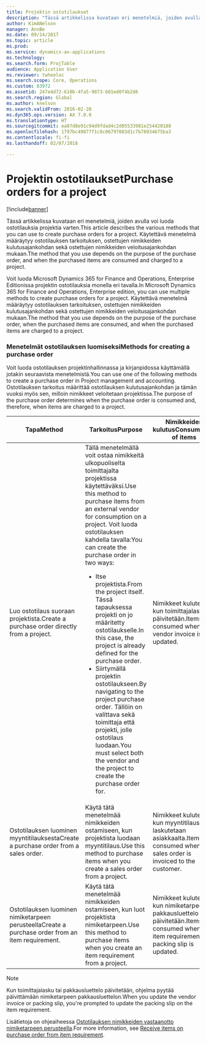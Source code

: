 ```yaml
---
title: Projektin ostotilaukset
description: "Tässä artikkelissa kuvataan eri menetelmiä, joiden avulla voi luoda ostotilauksia projektia varten. Käytettävä menetelmä määräytyy ostotilauksen tarkoituksen, ostettujen nimikkeiden kulutusajankohdan sekä ostettujen nimikkeiden veloitusajankohdan mukaan."
author: KimANelson
manager: AnnBe
ms.date: 09/14/2017
ms.topic: article
ms.prod: 
ms.service: dynamics-ax-applications
ms.technology: 
ms.search.form: ProjTable
audience: Application User
ms.reviewer: twheeloc
ms.search.scope: Core, Operations
ms.custom: 83972
ms.assetid: 247e4d72-610b-4fa5-9873-601ed0f4b2d6
ms.search.region: Global
ms.author: knelson
ms.search.validFrom: 2016-02-28
ms.dyn365.ops.version: AX 7.0.0
ms.translationtype: HT
ms.sourcegitcommit: ea07d8e91c94d9fdad4c2d05533981e254420188
ms.openlocfilehash: 1797bc49877f1c8c06797083d1c7b76934675ba3
ms.contentlocale: fi-fi
ms.lasthandoff: 02/07/2018

---
```


# <a name="purchase-orders-for-a-project"></a><span data-ttu-id="43d48-104">Projektin ostotilaukset</span><span class="sxs-lookup"><span data-stu-id="43d48-104">Purchase orders for a project</span></span>

[!include[banner](../includes/banner.md)]


<span data-ttu-id="43d48-105">Tässä artikkelissa kuvataan eri menetelmiä, joiden avulla voi luoda ostotilauksia projektia varten.</span><span class="sxs-lookup"><span data-stu-id="43d48-105">This article describes the various methods that you can use to create purchase orders for a project.</span></span> <span data-ttu-id="43d48-106">Käytettävä menetelmä määräytyy ostotilauksen tarkoituksen, ostettujen nimikkeiden kulutusajankohdan sekä ostettujen nimikkeiden veloitusajankohdan mukaan.</span><span class="sxs-lookup"><span data-stu-id="43d48-106">The method that you use depends on the purpose of the purchase order, and when the purchased items are consumed and charged to a project.</span></span>

<span data-ttu-id="43d48-107">Voit luoda Microsoft Dynamics 365 for Finance and Operations, Enterprise Editionissa projektin ostotilauksia monella eri tavalla.</span><span class="sxs-lookup"><span data-stu-id="43d48-107">In Microsoft Dynamics 365 for Finance and Operations, Enterprise edition, you can use multiple methods to create purchase orders for a project.</span></span> <span data-ttu-id="43d48-108">Käytettävä menetelmä määräytyy ostotilauksen tarkoituksen, ostettujen nimikkeiden kulutusajankohdan sekä ostettujen nimikkeiden veloitusajankohdan mukaan.</span><span class="sxs-lookup"><span data-stu-id="43d48-108">The method that you use depends on the purpose of the purchase order, when the purchased items are consumed, and when the purchased items are charged to a project.</span></span>

### <a name="methods-for-creating-a-purchase-order"></a><span data-ttu-id="43d48-109">Menetelmät ostotilauksen luomiseksi</span><span class="sxs-lookup"><span data-stu-id="43d48-109">Methods for creating a purchase order</span></span>

<span data-ttu-id="43d48-110">Voit luoda ostotilauksen projektinhallinnassa ja kirjanpidossa käyttämällä jotakin seuraavista menetelmistä.</span><span class="sxs-lookup"><span data-stu-id="43d48-110">You can use one of the following methods to create a purchase order in Project management and accounting.</span></span> <span data-ttu-id="43d48-111">Ostotilauksen tarkoitus määrittää ostotilauksen kulutusajankohdan ja tämän vuoksi myös sen, milloin nimikkeet veloitetaan projektissa.</span><span class="sxs-lookup"><span data-stu-id="43d48-111">The purpose of the purchase order determines when the purchase order is consumed and, therefore, when items are charged to a project.</span></span>

<table>
<colgroup>
<col width="33%" />
<col width="33%" />
<col width="33%" />
</colgroup>
<thead>
<tr class="header">
<th><span data-ttu-id="43d48-112">Tapa</span><span class="sxs-lookup"><span data-stu-id="43d48-112">Method</span></span></th>
<th><span data-ttu-id="43d48-113">Tarkoitus</span><span class="sxs-lookup"><span data-stu-id="43d48-113">Purpose</span></span></th>
<th><span data-ttu-id="43d48-114">Nimikkeiden kulutus</span><span class="sxs-lookup"><span data-stu-id="43d48-114">Consumption of items</span></span></th>
</tr>
</thead>
<tbody>
<tr class="odd">
<td><span data-ttu-id="43d48-115">Luo ostotilaus suoraan projektista.</span><span class="sxs-lookup"><span data-stu-id="43d48-115">Create a purchase order directly from a project.</span></span></td>
<td><span data-ttu-id="43d48-116">Tällä menetelmällä voit ostaa nimikkeitä ulkopuoliselta toimittajalta projektissa käytettäväksi.</span><span class="sxs-lookup"><span data-stu-id="43d48-116">Use this method to purchase items from an external vendor for consumption on a project.</span></span> <span data-ttu-id="43d48-117">Voit luoda ostotilauksen kahdella tavalla:</span><span class="sxs-lookup"><span data-stu-id="43d48-117">You can create the purchase order in two ways:</span></span>
<ul>
<li><span data-ttu-id="43d48-118">Itse projektista.</span><span class="sxs-lookup"><span data-stu-id="43d48-118">From the project itself.</span></span> <span data-ttu-id="43d48-119">Tässä tapauksessa projekti on jo määritetty ostotilaukselle.</span><span class="sxs-lookup"><span data-stu-id="43d48-119">In this case, the project is already defined for the purchase order.</span></span></li>
<li><span data-ttu-id="43d48-120">Siirtymällä projektin ostotilaukseen.</span><span class="sxs-lookup"><span data-stu-id="43d48-120">By navigating to the project purchase order.</span></span> <span data-ttu-id="43d48-121">Tällöin on valittava sekä toimittaja että projekti, jolle ostotilaus luodaan.</span><span class="sxs-lookup"><span data-stu-id="43d48-121">You must select both the vendor and the project to create the purchase order for.</span></span></li>
</ul></td>
<td><span data-ttu-id="43d48-122">Nimikkeet kulutetaan, kun toimittajalasku päivitetään.</span><span class="sxs-lookup"><span data-stu-id="43d48-122">Items are consumed when the vendor invoice is updated.</span></span></td>
</tr>
<tr class="even">
<td><span data-ttu-id="43d48-123">Ostotilauksen luominen myyntitilauksesta</span><span class="sxs-lookup"><span data-stu-id="43d48-123">Create a purchase order from a sales order.</span></span></td>
<td><span data-ttu-id="43d48-124">Käytä tätä menetelmää nimikkeiden ostamiseen, kun projektista luodaan myyntitilaus.</span><span class="sxs-lookup"><span data-stu-id="43d48-124">Use this method to purchase items when you create a sales order from a project.</span></span></td>
<td><span data-ttu-id="43d48-125">Nimikkeet kulutetaan, kun myyntitilaus laskutetaan asiakkaalta.</span><span class="sxs-lookup"><span data-stu-id="43d48-125">Items are consumed when the sales order is invoiced to the customer.</span></span></td>
</tr>
<tr class="odd">
<td><span data-ttu-id="43d48-126">Ostotilauksen luominen nimiketarpeen perusteella</span><span class="sxs-lookup"><span data-stu-id="43d48-126">Create a purchase order from an item requirement.</span></span></td>
<td><span data-ttu-id="43d48-127">Käytä tätä menetelmää nimikkeiden ostamiseen, kun luot projektista nimiketarpeen.</span><span class="sxs-lookup"><span data-stu-id="43d48-127">Use this method to purchase items when you create an item requirement from a project.</span></span></td>
<td><span data-ttu-id="43d48-128">Nimikkeet kulutetaan, kun nimiketarpeen pakkausluettelo päivitetään.</span><span class="sxs-lookup"><span data-stu-id="43d48-128">Items are consumed when the item requirement packing slip is updated.</span></span></td>
</tr>
</tbody>
</table>

> [!NOTE] 
> <span data-ttu-id="43d48-129">Kun toimittajalasku tai pakkausluettelo päivitetään, ohjelma pyytää päivittämään nimiketarpeen pakkausluettelon.</span><span class="sxs-lookup"><span data-stu-id="43d48-129">When you update the vendor invoice or packing slip, you're prompted to update the packing slip on the item requirement.</span></span>

<span data-ttu-id="43d48-130">Lisätietoja on ohjeaiheessa [Ostotilauksen nimikkeiden vastaanotto nimiketarpeen perusteella](tasks/receive-items-purchase-order-item-requirement.md).</span><span class="sxs-lookup"><span data-stu-id="43d48-130">For more information, see [Receive items on purchase order from item requirement](tasks/receive-items-purchase-order-item-requirement.md).</span></span>


